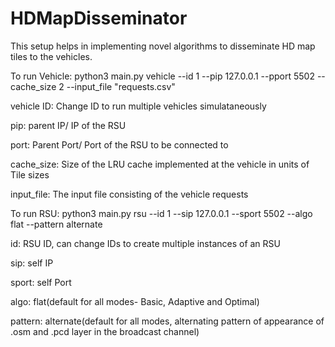 # HDMapDisseminator
This setup helps in implementing novel algorithms to disseminate HD map tiles to the vehicles.

To run Vehicle:
python3 main.py vehicle --id 1 --pip 127.0.0.1 --pport 5502 --cache_size 2 --input_file "requests.csv"

  vehicle ID: Change ID to run multiple vehicles simulataneously
  
  pip: parent IP/ IP of the RSU 
  
  port: Parent Port/ Port of the RSU to be connected to
  
  cache_size: Size of the LRU cache implemented at the vehicle in units of Tile sizes
  
  input_file: The input file consisting of the vehicle requests
  
  




To run RSU:
python3 main.py rsu --id 1 --sip 127.0.0.1 --sport 5502 --algo flat --pattern alternate

  id: RSU ID, can change IDs to create multiple instances of an RSU
  
  sip: self IP
  
  sport: self Port
  
  algo: flat(default for all modes- Basic, Adaptive and Optimal)
  
  pattern: alternate(default for all modes, alternating pattern of appearance of .osm and .pcd layer in the broadcast channel)
